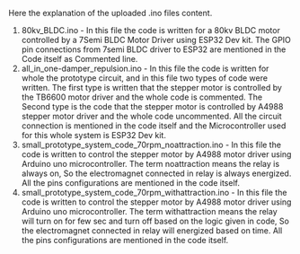 Here the explanation of the uploaded .ino files content.
1. 80kv_BLDC.ino - In this file the code is written for a 80kv BLDC motor controlled by a 7Semi BLDC Motor Driver using ESP32 Dev kit.
The GPIO pin connections from 7semi BLDC driver to ESP32 are mentioned in the Code itself as Commented line.
2. all_in_one-damper_repulsion.ino - In this file the code is written for whole the prototype circuit, and in this file two types of code were written.
The first type is written that the stepper motor is controlled by the TB6600 motor driver and the whole code is commented.
The Second type is the code that the stepper motor is controlled by A4988 stepper motor driver and the whole code uncommented.
All the circuit connection is mentioned in the code itself and the Microcontroller used for this whole system is ESP32 Dev kit.
3. small_prototype_system_code_70rpm_noattraction.ino -  In this file the code is written to control the stepper motor by A4988 motor driver using Arduino uno microcontroller.
The term noattraction means the relay is always on, So the electromagnet connected in relay is always energized.
All the pins configurations are mentioned in the code itself.
4. small_prototype_system_code_70rpm_withattraction.ino - In this file the code is written to control the stepper motor by A4988 motor driver using Arduino uno microcontroller.
The term withattraction means the relay will turn on for few sec and turn off based on the logic given in code, So the electromagnet connected in relay will energized based on time.
All the pins configurations are mentioned in the code itself.
